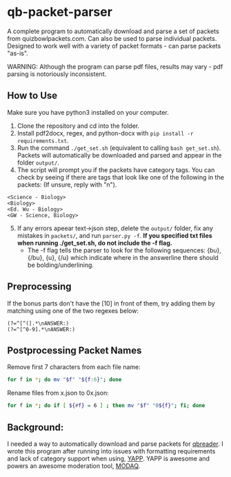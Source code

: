 # qb-packet-parser

A complete program to automatically download and parse a set of packets from quizbowlpackets.com.
Can also be used to parse individual packets.
Designed to work well with a variety of packet formats - can parse packets "as-is".

WARNING: Although the program can parse pdf files, results may vary - pdf parsing is notoriously inconsistent.

## How to Use

Make sure you have python3 installed on your computer.

1. Clone the repository and cd into the folder.
2. Install pdf2docx, regex, and python-docx with `pip install -r requirements.txt`.
3. Run the command `./get_set.sh` (equivalent to calling `bash get_set.sh`).
Packets will automatically be downloaded and parsed and appear in the folder `output/`. 
4. The script will prompt you if the packets have category tags.
You can check by seeing if there are tags that look like one of the following in the packets: 
(If unsure, reply with "n").
```
<Science - Biology>
<Biology>
<Ed. Wu - Biology>
<GW - Science, Biology>
```
5. If any errors apeear text->json step, delete the `output/` folder, fix any mistakes in `packets/`, and run `parser.py -f`. **If you specified txt files when running ./get_set.sh, do not include the -f flag.**
    - The -f flag tells the parser to look for the following sequences: {bu}, {/bu}, {u}, {/u} which indicate where in the answerline there should be bolding/underlining.

## Preprocessing

If the bonus parts don't have the [10] in front of them, try adding them by matching using one of the two regexes below:
```re
(?=^[^(].*\nANSWER:)
(?=^[^0-9].*\nANSWER:)
```

## Postprocessing Packet Names

Remove first 7 characters from each file name:
```bash
for f in *; do mv "$f" "${f:6}"; done
```

Rename files from x.json to 0x.json:
```bash
for f in *; do if [ ${#f} = 6 ] ; then mv "$f" "0${f}"; fi; done
```

## Background:

I needed a way to automatically download and parse packets for [qbreader](https://www.qbreader.org/).
I wrote this program after running into issues with formatting requirements and lack of category support when using, [YAPP](https://github.com/alopezlago/YetAnotherPacketParser).
YAPP is awesome and powers an awesome moderation tool, [MODAQ](https://www.quizbowlreader.com/demo.html).

